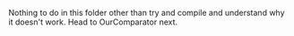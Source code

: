 Nothing to do in this folder other than try and compile and understand why it doesn't work. Head to OurComparator next.